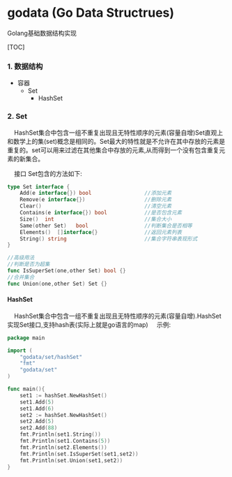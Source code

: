 # godata (Go Data Structrues)
Golang基础数据结构实现

[TOC]
### 1. 数据结构
* 容器
	* Set
		* HashSet
 
### 2. Set
&nbsp;&nbsp;&nbsp;&nbsp;HashSet集合中包含一组不重复出现且无特性顺序的元素(容量自增)Set直观上和数学上的集(set)概念是相同的。Set最大的特性就是不允许在其中存放的元素是重复的。set可以用来过滤在其他集合中存放的元素,从而得到一个没有包含重复元素的新集合。

&nbsp;&nbsp;&nbsp;&nbsp;接口 Set包含的方法如下:

```go
type Set interface {
	Add(e interface{}) bool                 //添加元素
	Remove(e interface{})                   //删除元素
	Clear()                                 //清空元素
	Contains(e interface{}) bool            //是否包含元素
	Size()  int                             //集合大小
	Same(other Set)   bool                  //判断集合是否相等
	Elements()  []interface{}               //返回元素列表
	String() string                         //集合字符串表现形式
}

//高级用法
//判断是否为超集
func IsSuperSet(one,other Set) bool {}
//合并集合
func Union(one,other Set) Set {}
```
#### HashSet
&nbsp;&nbsp;&nbsp;&nbsp;HashSet集合中包含一组不重复出现且无特性顺序的元素(容量自增).HashSet实现Set接口,支持hash表(实际上就是go语言的map)
&nbsp;&nbsp;&nbsp;&nbsp;示例:
```go
package main

import (
	"godata/set/hashSet"
	"fmt"
	"godata/set"
)

func main(){
	set1 := hashSet.NewHashSet()
	set1.Add(5)
	set1.Add(6)
	set2 := hashSet.NewHashSet()
	set2.Add(5)
	set2.Add(88)
	fmt.Println(set1.String())
	fmt.Println(set1.Contains(5))
	fmt.Println(set2.Elements())
	fmt.Println(set.IsSuperSet(set1,set2))
	fmt.Println(set.Union(set1,set2))
}

```

